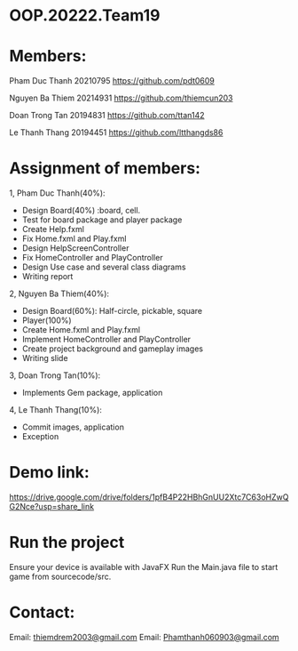 # OOP.20222.Team19

# Members:
Pham Duc Thanh 20210795          https://github.com/pdt0609

Nguyen Ba Thiem 20214931         https://github.com/thiemcun203

Doan Trong Tan 20194831          https://github.com/ttan142

Le Thanh Thang 20194451          https://github.com/ltthangds86

# Assignment of members:

1, Pham Duc Thanh(40%):
-	Design Board(40%) :board, cell.
-	Test for board package and player package
-   Create Help.fxml 
-	Fix Home.fxml and Play.fxml
-	Design HelpScreenController
-   Fix HomeController and PlayController
-   Design Use case and several class diagrams
-	Writing report

2, Nguyen Ba Thiem(40%):
-	Design Board(60%): Half-circle, pickable, square
-	Player(100%)
-	Create Home.fxml and Play.fxml
-	Implement HomeController and PlayController
-	Create project background and gameplay images
-	Writing slide

3, Doan Trong Tan(10%):
-  Implements Gem package, application


4, Le Thanh Thang(10%):
-  Commit images, application
-  Exception

# Demo link:
https://drive.google.com/drive/folders/1pfB4P22HBhGnUU2Xtc7C63oHZwQG2Nce?usp=share_link

# Run the project
Ensure your device is available with JavaFX
Run the Main.java file to start game from sourcecode/src.

# Contact:
Email: thiemdrem2003@gmail.com
Email: Phamthanh060903@gmail.com


